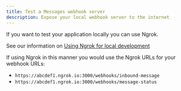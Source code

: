 ```yaml
---
title: Test a Messages webhook server
description: Expose your local webhook server to the internet
---
```


If you want to test your application locally you can use Ngrok.

See our information on [Using Ngrok for local development](/concepts/guides/webhooks#using-ngrok-for-local-development)

If using Ngrok in this manner you would use the Ngrok URLs for your webhook URLs:

* `https://abcdef1.ngrok.io:3000/webhooks/inbound-message`
* `https://abcdef1.ngrok.io:3000/webhooks/message-status`